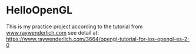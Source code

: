 # HelloOpenGL
This is my practice project according to the tutorial from www.raywenderlich.com
see detail at: https://www.raywenderlich.com/3664/opengl-tutorial-for-ios-opengl-es-2-0
